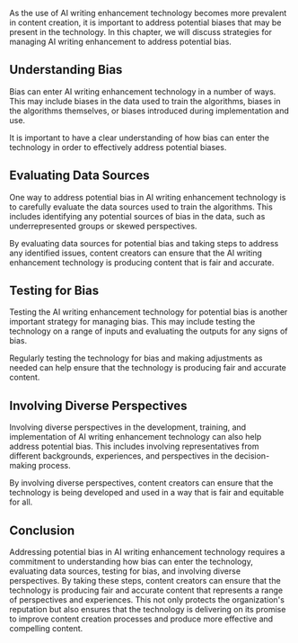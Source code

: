 
As the use of AI writing enhancement technology becomes more prevalent in content creation, it is important to address potential biases that may be present in the technology. In this chapter, we will discuss strategies for managing AI writing enhancement to address potential bias.

Understanding Bias
------------------

Bias can enter AI writing enhancement technology in a number of ways. This may include biases in the data used to train the algorithms, biases in the algorithms themselves, or biases introduced during implementation and use.

It is important to have a clear understanding of how bias can enter the technology in order to effectively address potential biases.

Evaluating Data Sources
-----------------------

One way to address potential bias in AI writing enhancement technology is to carefully evaluate the data sources used to train the algorithms. This includes identifying any potential sources of bias in the data, such as underrepresented groups or skewed perspectives.

By evaluating data sources for potential bias and taking steps to address any identified issues, content creators can ensure that the AI writing enhancement technology is producing content that is fair and accurate.

Testing for Bias
----------------

Testing the AI writing enhancement technology for potential bias is another important strategy for managing bias. This may include testing the technology on a range of inputs and evaluating the outputs for any signs of bias.

Regularly testing the technology for bias and making adjustments as needed can help ensure that the technology is producing fair and accurate content.

Involving Diverse Perspectives
------------------------------

Involving diverse perspectives in the development, training, and implementation of AI writing enhancement technology can also help address potential bias. This includes involving representatives from different backgrounds, experiences, and perspectives in the decision-making process.

By involving diverse perspectives, content creators can ensure that the technology is being developed and used in a way that is fair and equitable for all.

Conclusion
----------

Addressing potential bias in AI writing enhancement technology requires a commitment to understanding how bias can enter the technology, evaluating data sources, testing for bias, and involving diverse perspectives. By taking these steps, content creators can ensure that the technology is producing fair and accurate content that represents a range of perspectives and experiences. This not only protects the organization's reputation but also ensures that the technology is delivering on its promise to improve content creation processes and produce more effective and compelling content.
